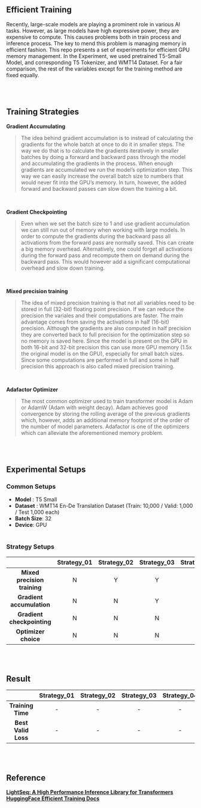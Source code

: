 ## Efficient Training

Recently, large-scale models are playing a prominent role in various AI tasks. However, as large models have high expressive power, they are expensive to compute. This causes problems both in train process and inference process.
The key to mend this problem is managing memory in efficient fashion. 
This repo presents a set of experiments for efficient GPU memory management.
In the Experiment, we used pretrained T5-Small Model, and corresponding T5 Tokenizer, and WMT14 Dataset.
For a fair comparison, the rest of the variables except for the training method are fixed equally.

<br><br>

## Training Strategies

**Gradient Accumulating**
> The idea behind gradient accumulation is to instead of calculating the gradients for the whole batch at once to do it in smaller steps. 
The way we do that is to calculate the gradients iteratively in smaller batches by doing a forward and backward pass through the model and accumulating the gradients in the process. When enough gradients are accumulated we run the model’s optimization step. 
This way we can easily increase the overall batch size to numbers that would never fit into the GPU’s memory. 
In turn, however, the added forward and backward passes can slow down the training a bit.

<br>

**Gradient Checkpointing**
> Even when we set the batch size to 1 and use gradient accumulation we can still run out of memory when working with large models. 
In order to compute the gradients during the backward pass all activations from the forward pass are normally saved. 
This can create a big memory overhead. Alternatively, one could forget all activations during the forward pass and recompute them on demand during the backward pass. This would however add a significant computational overhead and slow down training.

<br>

**Mixed precision training**
> The idea of mixed precision training is that not all variables need to be stored in full (32-bit) floating point precision. 
If we can reduce the precision the variales and their computations are faster. 
The main advantage comes from saving the activations in half (16-bit) precision. 
Although the gradients are also computed in half precision they are converted back to full precision for the optimization step so no memory is saved here. Since the model is present on the GPU in both 16-bit and 32-bit precision this can use more GPU memory (1.5x the original model is on the GPU), especially for small batch sizes. Since some computations are performed in full and some in half precision this approach is also called mixed precision training.

<br>

**Adafactor Optimizer**
> The most common optimizer used to train transformer model is Adam or AdamW (Adam with weight decay). Adam achieves good convergence by storing the rolling average of the previous gradients which, however, adds an additional memory footprint of the order of the number of model parameters.
Adafactor is one of the optimizers which can alleviate the aforementioned memory problem. 

<br><br>

## Experimental Setups

### Common Setups
* **Model** : T5 Small <br>
* **Dataset** : WMT14 En-De Translation Dataset (Train: 10,000 / Valid: 1,000 / Test 1,000 each) <br>
* **Batch Size**: 32 <br>
* **Device**: GPU <br><br>


### Strategy Setups

|  | Strategy_01 | Strategy_02 | Strategy_03 | Strategy_04 | Strategy_05 |
| :---: | :---: | :---: | :---: | :---: | :---: |
| **Mixed precision training** | N | Y | Y | Y | Y |
| **Gradient accumulation**    | N | N | Y | Y | Y |
| **Gradient checkpointing**   | N | N | N | Y | Y |
| **Optimizer choice**         | N | N | N | N | Y |

<br><br>

## Result

|  | Strategy_01 | Strategy_02 | Strategy_03 | Strategy_04 | Strategy_05 |
| :---: | :---: | :---: | :---: | :---: | :---: |
| **Training Time**            | - | - | - | - | - |
| **Best Valid Loss**          | - | - | - | - | - |


<br>
<br>

## Reference
**[LightSeq: A High Performance Inference Library for Transformers](https://arxiv.org/pdf/2010.13887.pdf)** <br>
**[HuggingFace Efficient Training Docs](https://huggingface.co/docs/transformers/perf_train_gpu_one)**
